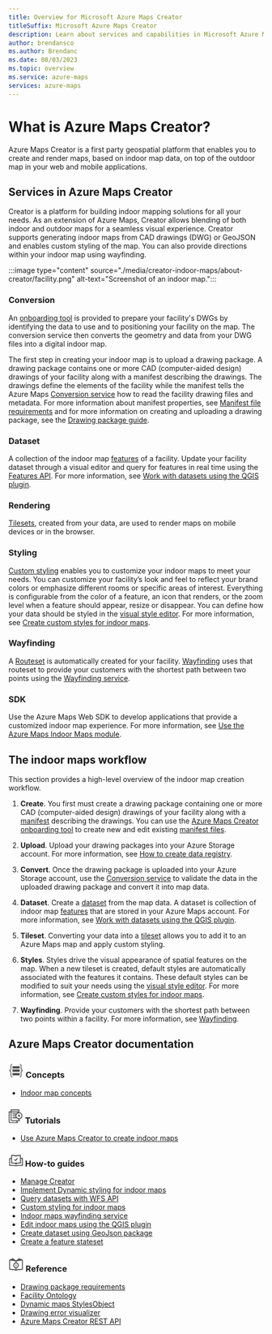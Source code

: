 ```yaml
---
title: Overview for Microsoft Azure Maps Creator
titleSuffix: Microsoft Azure Maps Creator
description: Learn about services and capabilities in Microsoft Azure Maps Creator and how to use them in your applications.
author: brendansco
ms.author: Brendanc
ms.date: 08/03/2023
ms.topic: overview
ms.service: azure-maps
services: azure-maps
---
```


# What is Azure Maps Creator?

Azure Maps Creator is a first party geospatial platform that enables you to create and render maps, based on indoor map data, on top of the outdoor map in your web and mobile applications.

## Services in Azure Maps Creator

Creator is a platform for building indoor mapping solutions for all your needs. As an extension of Azure Maps, Creator allows blending of both indoor and outdoor maps for a seamless visual experience. Creator supports generating indoor maps from CAD drawings (DWG) or GeoJSON and enables custom styling of the map. You can also provide directions within your indoor map using wayfinding.

:::image type="content" source="./media/creator-indoor-maps/about-creator/facility.png" alt-text="Screenshot of an indoor map.":::

### Conversion

An [onboarding tool] is provided to prepare your facility's DWGs by identifying the data to use and to positioning your facility on the map. The conversion service then converts the geometry and data from your DWG files into a digital indoor map.

The first step in creating your indoor map is to upload a drawing package. A drawing package contains one or more CAD (computer-aided design) drawings of your facility along with a manifest describing the drawings. The drawings define the elements of the facility while the manifest tells the Azure Maps [Conversion service] how to read the facility drawing files and metadata. For more
information about manifest properties, see [Manifest file requirements] and for more information on creating and uploading a drawing package, see the [Drawing package guide].

### Dataset

A collection of the indoor map [features] of a facility. Update your facility dataset through a visual editor and query for features in real time using the [Features API]. For more information, see [Work with datasets using the QGIS plugin].

### Rendering

[Tilesets], created from your data, are used to render maps on mobile devices or in the browser.

### Styling

[Custom styling] enables you to customize your indoor maps to meet your needs. You can customize your facility’s look and feel to reflect your brand colors or emphasize different rooms or specific areas of interest. Everything is configurable from the color of a feature, an icon that renders, or the zoom level when a feature should appear, resize or disappear. You can define how your data should be styled in the [visual style editor]. For more information, see [Create custom styles for indoor maps].

### Wayfinding

A [Routeset] is automatically created for your facility. [Wayfinding] uses that routeset to provide your customers with the shortest path between two points using the [Wayfinding service].

### SDK

Use the Azure Maps Web SDK to develop applications that provide a customized indoor map experience. For more information, see [Use the Azure Maps Indoor Maps module].

## The indoor maps workflow

This section provides a high-level overview of the indoor map creation workflow.

1. **Create**. You first must create a drawing package containing one or more CAD
    (computer-aided design) drawings of your facility along with a [manifest]
    describing the drawings. You can use the [Azure Maps Creator onboarding tool] to
    create new and edit existing [manifest files].

1. **Upload**. Upload your drawing packages into your Azure Storage
    account. For more information, see [How to create data registry].

1. **Convert**. Once the drawing package is uploaded into your Azure Storage account,
    use the [Conversion service] to validate the data in the uploaded drawing
    package and convert it into map data.

1. **Dataset**. Create a [dataset] from the map data. A dataset is collection
    of indoor map [features] that are stored in your Azure Maps account.
    For more information, see [Work with datasets using the QGIS plugin].

1. **Tileset**. Converting your data into a [tileset] allows
    you to add it to an Azure Maps map and apply custom styling.

1. **Styles**. Styles drive the visual appearance of spatial features on the map.
    When a new tileset is created, default styles are automatically associated with the
    features it contains. These default styles can be modified to suit your needs
    using the [visual style editor]. For more information, see
    [Create custom styles for indoor maps].

1. **Wayfinding**. Provide your customers with the shortest path between two points
    within a facility. For more information, see [Wayfinding].

## Azure Maps Creator documentation

### ![Concept articles](./media/creator-indoor-maps/about-creator/Concepts.png) Concepts

- [Indoor map concepts]

### ![Creator tutorial](./media/creator-indoor-maps/about-creator/tutorials.png) Tutorials

- [Use Azure Maps Creator to create indoor maps]

### ![How-to articles](./media/creator-indoor-maps/about-creator/how-to-guides.png) How-to guides

- [Manage Creator]
- [Implement Dynamic styling for indoor maps]
- [Query datasets with WFS API]
- [Custom styling for indoor maps]
- [Indoor maps wayfinding service]
- [Edit indoor maps using the QGIS plugin]
- [Create dataset using GeoJson package]
- [Create a feature stateset]

### ![Reference articles](./media/creator-indoor-maps/about-creator/reference.png) Reference

- [Drawing package requirements]
- [Facility Ontology]
- [Dynamic maps StylesObject]
- [Drawing error visualizer]
- [Azure Maps Creator REST API]

[Azure Maps Creator onboarding tool]: https://azure.github.io/azure-maps-creator-onboarding-tool
[Azure Maps Creator REST API]: /rest/api/maps-creator
[Conversion service]: /rest/api/maps/v2/conversion
[Create a feature stateset]: how-to-creator-feature-stateset.md
[Create custom styles for indoor maps]: how-to-create-custom-styles.md
[Create dataset using GeoJson package]: how-to-dataset-geojson.md
[Custom styling for indoor maps]: how-to-create-custom-styles.md
[custom styling]: creator-indoor-maps.md#custom-styling-preview
[dataset]: creator-indoor-maps.md#datasets
[Drawing error visualizer]: drawing-error-visualizer.md
[Drawing package guide]: drawing-package-guide.md?pivots=drawing-package-v2
[Drawing package requirements]: drawing-requirements.md
[Dynamic maps StylesObject]: schema-stateset-stylesobject.md
[Edit indoor maps using the QGIS plugin]: creator-qgis-plugin.md
[Facility Ontology]: creator-facility-ontology.md
[Features API]: /rest/api/maps/2023-03-01-preview/features
[features]: glossary.md#feature
[How to create data registry]: how-to-create-data-registries.md
[Implement Dynamic styling for indoor maps]: indoor-map-dynamic-styling.md
[Indoor map concepts]: creator-indoor-maps.md
[Indoor maps wayfinding service]: how-to-creator-wayfinding.md
[Manage Creator]: how-to-manage-creator.md
[Manifest file requirements]: drawing-requirements.md#manifest-file-requirements-1
[manifest files]: drawing-requirements.md#manifest-file-1
[manifest]: drawing-requirements.md#manifest-file-requirements
[onboarding tool]: https://azure.github.io/azure-maps-creator-onboarding-tool
[Query datasets with WFS API]: how-to-creator-wfs.md
[Routeset]: /rest/api/maps/2023-03-01-preview/routeset/create
[tileset]: creator-indoor-maps.md#tilesets
[Tilesets]: creator-indoor-maps.md#tilesets
[Use Azure Maps Creator to create indoor maps]: tutorial-creator-indoor-maps.md
[Use the Azure Maps Indoor Maps module]: how-to-use-indoor-module.md
[visual style editor]: https://azure.github.io/Azure-Maps-Style-Editor
[Wayfinding service]: /rest/api/maps/2023-03-01-preview/wayfinding
[Wayfinding]: creator-indoor-maps.md#wayfinding-preview
[Work with datasets using the QGIS plugin]: creator-qgis-plugin.md
